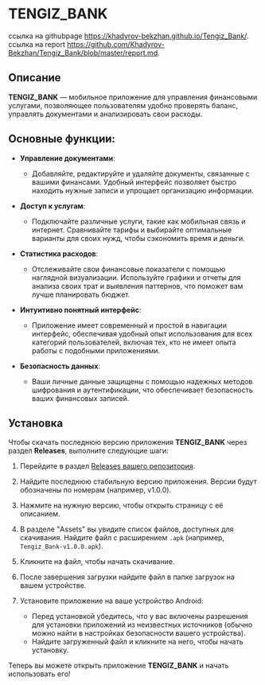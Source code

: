 # TENGIZ_BANK

ссылка на githubpage https://khadyrov-bekzhan.github.io/Tengiz_Bank/.
ссылка на report https://github.com/Khadyrov-Bekzhan/Tengiz_Bank/blob/master/report.md.

## Описание
**TENGIZ_BANK** — мобильное приложение для управления финансовыми услугами, позволяющее пользователям удобно проверять баланс, управлять документами и анализировать свои расходы.

## Основные функции:
- **Управление документами**: 
  - Добавляйте, редактируйте и удаляйте документы, связанные с вашими финансами. Удобный интерфейс позволяет быстро находить нужные записи и упрощает организацию информации.

- **Доступ к услугам**: 
  - Подключайте различные услуги, такие как мобильная связь и интернет. Сравнивайте тарифы и выбирайте оптимальные варианты для своих нужд, чтобы сэкономить время и деньги.

- **Статистика расходов**: 
  - Отслеживайте свои финансовые показатели с помощью наглядной визуализации. Используйте графики и отчеты для анализа своих трат и выявления паттернов, что поможет вам лучше планировать бюджет.

- **Интуитивно понятный интерфейс**: 
  - Приложение имеет современный и простой в навигации интерфейс, обеспечивая удобный опыт использования для всех категорий пользователей, включая тех, кто не имеет опыта работы с подобными приложениями.

- **Безопасность данных**: 
  - Ваши личные данные защищены с помощью надежных методов шифрования и аутентификации, что обеспечивает безопасность ваших финансовых записей.


## Установка
Чтобы скачать последнюю версию приложения **TENGIZ_BANK** через раздел **Releases**, выполните следующие шаги:

1. Перейдите в раздел [Releases вашего репозитория](https://github.com/Khadyrov-Bekzhan/Tengiz_Bank/releases).

2. Найдите последнюю стабильную версию приложения. Версии будут обозначены по номерам (например, v1.0.0).

3. Нажмите на нужную версию, чтобы открыть страницу с её описанием.

4. В разделе "Assets" вы увидите список файлов, доступных для скачивания. Найдите файл с расширением `.apk` (например, `Tengiz_Bank-v1.0.0.apk`).

5. Кликните на файл, чтобы начать скачивание.

6. После завершения загрузки найдите файл в папке загрузок на вашем устройстве.

7. Установите приложение на ваше устройство Android:
   - Перед установкой убедитесь, что у вас включены разрешения для установки приложений из неизвестных источников (обычно можно найти в настройках безопасности вашего устройства).
   - Найдите загруженный файл и кликните на него, чтобы начать установку.

Теперь вы можете открыть приложение **TENGIZ_BANK** и начать использовать его!
